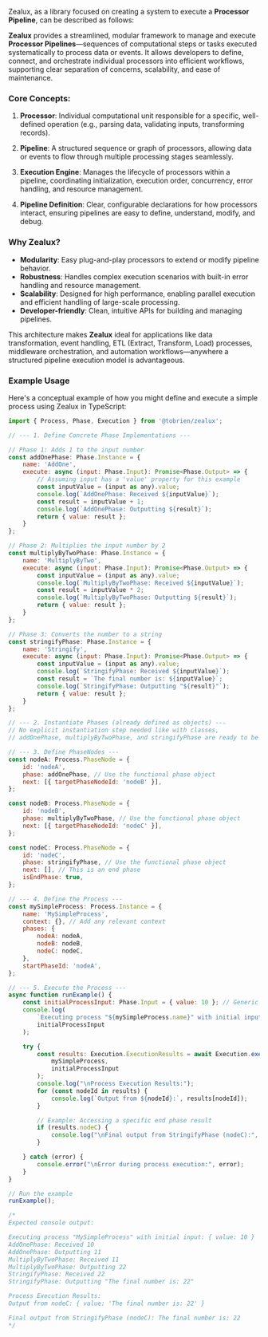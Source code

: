 Zealux, as a library focused on creating a system to execute a **Processor Pipeline**, can be described as follows:

**Zealux** provides a streamlined, modular framework to manage and execute **Processor Pipelines**—sequences of computational steps or tasks executed systematically to process data or events. It allows developers to define, connect, and orchestrate individual processors into efficient workflows, supporting clear separation of concerns, scalability, and ease of maintenance.

### Core Concepts:

1. **Processor**:
   Individual computational unit responsible for a specific, well-defined operation (e.g., parsing data, validating inputs, transforming records).

2. **Pipeline**:
   A structured sequence or graph of processors, allowing data or events to flow through multiple processing stages seamlessly.

3. **Execution Engine**:
   Manages the lifecycle of processors within a pipeline, coordinating initialization, execution order, concurrency, error handling, and resource management.

4. **Pipeline Definition**:
   Clear, configurable declarations for how processors interact, ensuring pipelines are easy to define, understand, modify, and debug.

### Why Zealux?

* **Modularity**: Easy plug-and-play processors to extend or modify pipeline behavior.
* **Robustness**: Handles complex execution scenarios with built-in error handling and resource management.
* **Scalability**: Designed for high performance, enabling parallel execution and efficient handling of large-scale processing.
* **Developer-friendly**: Clean, intuitive APIs for building and managing pipelines.

This architecture makes **Zealux** ideal for applications like data transformation, event handling, ETL (Extract, Transform, Load) processes, middleware orchestration, and automation workflows—anywhere a structured pipeline execution model is advantageous.

### Example Usage

Here's a conceptual example of how you might define and execute a simple process using Zealux in TypeScript:

```js
import { Process, Phase, Execution } from '@tobrien/zealux';

// --- 1. Define Concrete Phase Implementations ---

// Phase 1: Adds 1 to the input number
const addOnePhase: Phase.Instance = {
    name: 'AddOne',
    execute: async (input: Phase.Input): Promise<Phase.Output> => {
        // Assuming input has a 'value' property for this example
        const inputValue = (input as any).value;
        console.log(`AddOnePhase: Received ${inputValue}`);
        const result = inputValue + 1;
        console.log(`AddOnePhase: Outputting ${result}`);
        return { value: result };
    }
};

// Phase 2: Multiplies the input number by 2
const multiplyByTwoPhase: Phase.Instance = {
    name: 'MultiplyByTwo',
    execute: async (input: Phase.Input): Promise<Phase.Output> => {
        const inputValue = (input as any).value;
        console.log(`MultiplyByTwoPhase: Received ${inputValue}`);
        const result = inputValue * 2;
        console.log(`MultiplyByTwoPhase: Outputting ${result}`);
        return { value: result };
    }
};

// Phase 3: Converts the number to a string
const stringifyPhase: Phase.Instance = {
    name: 'Stringify',
    execute: async (input: Phase.Input): Promise<Phase.Output> => {
        const inputValue = (input as any).value;
        console.log(`StringifyPhase: Received ${inputValue}`);
        const result = `The final number is: ${inputValue}`;
        console.log(`StringifyPhase: Outputting "${result}"`);
        return { value: result };
    }
};

// --- 2. Instantiate Phases (already defined as objects) ---
// No explicit instantiation step needed like with classes,
// addOnePhase, multiplyByTwoPhase, and stringifyPhase are ready to be used.

// --- 3. Define PhaseNodes ---
const nodeA: Process.PhaseNode = {
    id: 'nodeA',
    phase: addOnePhase, // Use the functional phase object
    next: [{ targetPhaseNodeId: 'nodeB' }],
};

const nodeB: Process.PhaseNode = {
    id: 'nodeB',
    phase: multiplyByTwoPhase, // Use the functional phase object
    next: [{ targetPhaseNodeId: 'nodeC' }],
};

const nodeC: Process.PhaseNode = {
    id: 'nodeC',
    phase: stringifyPhase, // Use the functional phase object
    next: [], // This is an end phase
    isEndPhase: true,
};

// --- 4. Define the Process ---
const mySimpleProcess: Process.Instance = {
    name: 'MySimpleProcess',
    context: {}, // Add any relevant context
    phases: {
        nodeA: nodeA,
        nodeB: nodeB,
        nodeC: nodeC,
    },
    startPhaseId: 'nodeA',
};

// --- 5. Execute the Process ---
async function runExample() {
    const initialProcessInput: Phase.Input = { value: 10 }; // Generic input
    console.log(
        `Executing process "${mySimpleProcess.name}" with initial input:`,
        initialProcessInput
    );

    try {
        const results: Execution.ExecutionResults = await Execution.executeProcess(
            mySimpleProcess,
            initialProcessInput
        );
        console.log("\nProcess Execution Results:");
        for (const nodeId in results) {
            console.log(`Output from ${nodeId}:`, results[nodeId]);
        }

        // Example: Accessing a specific end phase result
        if (results.nodeC) {
            console.log("\nFinal output from StringifyPhase (nodeC):", (results.nodeC as any).value);
        }

    } catch (error) {
        console.error("\nError during process execution:", error);
    }
}

// Run the example
runExample();

/*
Expected console output:

Executing process "MySimpleProcess" with initial input: { value: 10 }
AddOnePhase: Received 10
AddOnePhase: Outputting 11
MultiplyByTwoPhase: Received 11
MultiplyByTwoPhase: Outputting 22
StringifyPhase: Received 22
StringifyPhase: Outputting "The final number is: 22"

Process Execution Results:
Output from nodeC: { value: 'The final number is: 22' }

Final output from StringifyPhase (nodeC): The final number is: 22
*/
```

